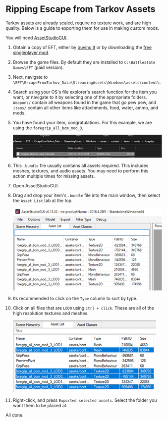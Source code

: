 # Ripping Escape from Tarkov Assets

Tarkov assets are already scaled, require no texture work, and are high quality. Below is a guide to exporting them for use in making custom mods.

You will need [AssetStudioGUI](https://drive.google.com/file/d/18P59DJL0tGRSTXaxXknVl9lFiLJ27Y_v/view).

1. Obtain a copy of EFT, either by [buying it](https://www.escapefromtarkov.com) or by downloading the [free singleplayer mod](https://www.sp-tarkov.com).
2. Browse the game files. By default they are installed to `C:\Battlestate Games\EFT` (paid version).
3. Next, navigate to `\EFT\EscapeFromTarkov_Data\StreamingAssets\Windows\assets\content\`.
4. Search using your OS's file explorer's search function for the item you want, or navigate to it by selecting one of the appropriate folders. `Weapons/` contain all weapons found in the game that go pew pew, and `items/` contain all other items like attachments, food, water, ammo, and meds.
5. You have found your item, congratulations. For this example, we are using the `foregrip_all_bcm_mod_3`.

    ![found](../../Images/Ripping-EFT-Assets-Found.png)

6. This `.bundle` file usually contains all assets required. This includes meshes, textures, and audio assets. You may need to perform this action multiple times for missing assets.
7. Open AssetStudioGUI.
8. Drag and drop your item's `.bundle` file into the main window, then select the `Asset List` tab at the top.

    ![list](../../Images/Ripping-EFT-Assets-Asset-List.png)

9. Its recommended to click on the `Type` column to sort by type.
10. Click on all files that are `LOD0` using `ctrl + click`. These are all of the high resolution textures and meshes.

    ![selected](../../Images/Ripping-EFT-Assets-Selected.png)

11. Right-click, and press `Exported selected assets`. Select the folder you want them to be placed at.

All done.
